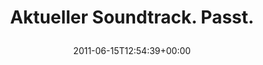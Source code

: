 ---
retweeted: false
source: <a href="http://itunes.apple.com/us/app/twitter/id409789998?mt=12" rel="nofollow">Twitter
  for Mac</a>
entities:
  hashtags: []
  symbols: []
  user_mentions: []
  urls:
  - url: http://t.co/UnfSkJU
    expanded_url: http://www.youtube.com/watch?v=84ghB8v4YxA
    display_url: youtube.com/watch?v=84ghB8…
    indices:
    - '29'
    - '48'
display_text_range:
- '0'
- '48'
favorite_count: '0'
id_str: '80981546881925120'
truncated: false
retweet_count: '0'
id: '80981546881925120'
possibly_sensitive: false
created_at: Wed Jun 15 12:54:39 +0000 2011
favorited: false
full_text: Aktueller Soundtrack. Passt.
lang: da
quote_url: http://www.youtube.com/watch?v=84ghB8v4YxA
tags:
- pesos/twitter
date: '2011-06-15T12:54:39+00:00'
src: https://twitter.com/bascht/status/80981546881925120
original_url: https://twitter.com/bascht/status/80981546881925120
type: twitter_tweet
text: Aktueller Soundtrack. Passt.
title: 'Aktueller Soundtrack. Passt.

  '

---